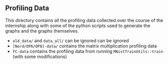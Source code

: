 ## Profiling Data

This directory contains all the profiling data collected over the course of the internship along with some of the python scripts used to generate the graphs and the graphs themselves.

- `old_data/` and `data_all/` can be ignored can be ignored
- `[Nord/OP6/OP8]-data/` contains the matrix multiplication profiling data 
- `FC-data` contains the profiling data from running `MNistTrainUtils::train` (with some modifications)
